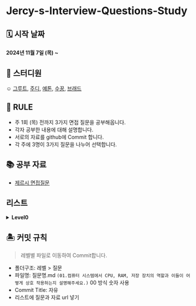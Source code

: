 # Jercy-s-Interview-Questions-Study
## 🗓 시작 날짜
#### 2024년 11월 7일 (목) ~

## 👥 스터디원
☺️ [그루트](https://github.com/Groot-94), [주디](https://github.com/Judy-999), [예톤](https://github.com/yeeton37), [수꿍](https://github.com/Jeon-Minsu), [브래드](https://github.com/bradheo65)

## 🐳 RULE
- 주 1회 (목) 전까지 3가지 면접 질문을 공부해옵니다.
- 각자 공부한 내용에 대해 설명합니다.
- 서로의 자료를 github에 Commit 합니다.
- 각 주에 3명이 3가지 질문을 나누어 선택합니다.
  
## 📚 공부 자료 
- [제르시 면접질문](https://github.com/JeaSungLEE/iOSInterviewquestions?tab=readme-ov-file)

## 리스트
<details>
<summary><b>Level0</b></summary>
1. 11/07 - [컴퓨터 시스템에서 CPU, RAM, 저장 장치의 역할과 이들이 어떻게 상호 작용하는지 설명해주세요.](https://github.com/KTRJB/Jercy-s-Interview-Questions-Study/blob/main/01%20-%20Lv.0/01.%EC%BB%B4%ED%93%A8%ED%84%B0%20%EC%8B%9C%EC%8A%A4%ED%85%9C%EC%97%90%EC%84%9C%20CPU%2C%20RAM%2C%20%EC%A0%80%EC%9E%A5%20%EC%9E%A5%EC%B9%98%EC%9D%98%20%EC%97%AD%ED%95%A0%EA%B3%BC%20%EC%9D%B4%EB%93%A4%EC%9D%B4%20%EC%96%B4%EB%96%BB%EA%B2%8C%20%EC%83%81%ED%98%B8%20%EC%9E%91%EC%9A%A9%ED%95%98%EB%8A%94%EC%A7%80%20%EC%84%A4%EB%AA%85%ED%95%B4%EC%A3%BC%EC%84%B8%EC%9A%94.md)
2. 11/07 - [캐시 메모리의 개념과 역할에 대해 설명해주세요.](https://github.com/KTRJB/Jercy-s-Interview-Questions-Study/blob/main/01%20-%20Lv.0/02.%20%EC%BA%90%EC%8B%9C%20%EB%A9%94%EB%AA%A8%EB%A6%AC%EC%9D%98%20%EA%B0%9C%EB%85%90%EA%B3%BC%20%EC%97%AD%ED%95%A0%EC%97%90%20%EB%8C%80%ED%95%B4%20%EC%84%A4%EB%AA%85%ED%95%B4%EC%A3%BC%EC%84%B8%EC%9A%94.md)
3. 11/07 - [CPU 아키텍처의 종류(예: ARM, x86)와 각 특징에 대해 설명해주세요.](https://github.com/KTRJB/Jercy-s-Interview-Questions-Study/blob/main/01%20-%20Lv.0/03.%20CPU%20%EC%95%84%ED%82%A4%ED%85%8D%EC%B2%98%EC%9D%98%20%EC%A2%85%EB%A5%98(%EC%98%88%3A%20ARM%2C%20x86)%EC%99%80%20%EA%B0%81%20%ED%8A%B9%EC%A7%95.md)
4. 11/14 - [iOS 기기에서 사용되는 AP(Application Processor)의 특징과 역할에 대해 설명해주세요.](https://github.com/KTRJB/Jercy-s-Interview-Questions-Study/blob/main/01%20-%20Lv.0/04.%20iOS%20%EA%B8%B0%EA%B8%B0%EC%97%90%EC%84%9C%20%EC%82%AC%EC%9A%A9%EB%90%98%EB%8A%94%20AP(Application%20Processor)%EC%9D%98%20%ED%8A%B9%EC%A7%95%EA%B3%BC%20%EC%97%AD%ED%95%A0%EC%97%90%20%EB%8C%80%ED%95%B4%20%EC%84%A4%EB%AA%85%ED%95%B4%EC%A3%BC%EC%84%B8%EC%9A%94.md)
5. 11/14 - [운영체제의 역할과 iOS의 운영체제 구조에 대해 설명해주세요.]()
6. 11/14 - [프로세스와 스레드의 차이점, 그리고 iOS에서의 프로세스와 스레드 관리 방법에 대해 설명해주세요.](https://github.com/KTRJB/Jercy-s-Interview-Questions-Study/blob/main/01%20-%20Lv.0/06.%20%ED%94%84%EB%A1%9C%EC%84%B8%EC%8A%A4%EC%99%80%20%EC%8A%A4%EB%A0%88%EB%93%9C%EC%9D%98%20%EC%B0%A8%EC%9D%B4%EC%A0%90%2C%20%EA%B7%B8%EB%A6%AC%EA%B3%A0%20iOS%EC%97%90%EC%84%9C%EC%9D%98%20%ED%94%84%EB%A1%9C%EC%84%B8%EC%8A%A4%EC%99%80%20%EC%8A%A4%EB%A0%88%EB%93%9C%20%EA%B4%80%EB%A6%AC%20%EB%B0%A9%EB%B2%95%EC%97%90%20%EB%8C%80%ED%95%B4%20%EC%84%A4%EB%AA%85%ED%95%B4%EC%A3%BC%EC%84%B8%EC%9A%94.md)
7. 11/24 - [메모리 관리 기법 중 iOS에서 사용되는 방식과 그 특징에 대해 설명해주세요.](https://github.com/KTRJB/Jercy-s-Interview-Questions-Study/blob/main/01%20-%20Lv.0/07.%20%EB%A9%94%EB%AA%A8%EB%A6%AC%20%EA%B4%80%EB%A6%AC%20%EA%B8%B0%EB%B2%95%20%EC%A4%91%20iOS%EC%97%90%EC%84%9C%20%EC%82%AC%EC%9A%A9%EB%90%98%EB%8A%94%20%EB%B0%A9%EC%8B%9D%EA%B3%BC%20%EA%B7%B8%20%ED%8A%B9%EC%A7%95%EC%97%90%20%EB%8C%80%ED%95%B4%20%EC%84%A4%EB%AA%85%ED%95%B4%EC%A3%BC%EC%84%B8%EC%9A%94.md)
8. 11/24 - [iOS의 샌드박스(Sandbox) 개념과 역할, 그리고 앱 간 데이터 공유 방법에 대해 설명해주세요.](https://github.com/KTRJB/Jercy-s-Interview-Questions-Study/blob/main/01%20-%20Lv.0/08.%20iOS%EC%9D%98%20%EC%83%8C%EB%93%9C%EB%B0%95%EC%8A%A4(Sandbox)%20%EA%B0%9C%EB%85%90%EA%B3%BC%20%EC%97%AD%ED%95%A0%2C%20%EA%B7%B8%EB%A6%AC%EA%B3%A0%20%EC%95%B1%20%EA%B0%84%20%EB%8D%B0%EC%9D%B4%ED%84%B0%20%EA%B3%B5%EC%9C%A0%20%EB%B0%A9%EB%B2%95%EC%97%90%20%EB%8C%80%ED%95%B4%20%EC%84%A4%EB%AA%85%ED%95%B4%EC%A3%BC%EC%84%B8%EC%9A%94..md)
9. 11/24 - [iOS에서의 메모리 구조와 관리 방식에 대해 자세히 설명해주세요.](https://github.com/KTRJB/Jercy-s-Interview-Questions-Study/blob/main/01%20-%20Lv.0/09.%20iOS%EC%97%90%EC%84%9C%EC%9D%98%20%EB%A9%94%EB%AA%A8%EB%A6%AC%20%EA%B5%AC%EC%A1%B0%EC%99%80%20%EA%B4%80%EB%A6%AC%20%EB%B0%A9%EC%8B%9D%EC%97%90%20%EB%8C%80%ED%95%B4%20%EC%9E%90%EC%84%B8%ED%9E%88%20%EC%84%A4%EB%AA%85%ED%95%B4%EC%A3%BC%EC%84%B8%EC%9A%94..md)
10. 12/01 - [네트워크 프로토콜 스택과 iOS에서의 네트워크 통신 방식에 대해 설명해주세요.]()
11. 12/01 - [HTTP와 HTTPS의 차이점, 그리고 iOS에서의 보안 통신 방법에 대해 설명해주세요.](https://github.com/KTRJB/Jercy-s-Interview-Questions-Study/blob/main/01%20-%20Lv.0/11.%20HTTP%EC%99%80%20HTTPS%EC%9D%98%20%EC%B0%A8%EC%9D%B4%EC%A0%90%2C%20%EA%B7%B8%EB%A6%AC%EA%B3%A0%20iOS%EC%97%90%EC%84%9C%EC%9D%98%20%EB%B3%B4%EC%95%88%20%ED%86%B5%EC%8B%A0%20%EB%B0%A9%EB%B2%95%EC%97%90%20%EB%8C%80%ED%95%B4%20%EC%84%A4%EB%AA%85%ED%95%B4%EC%A3%BC%EC%84%B8%EC%9A%94.md)
12. 12/01 - [컴퓨터 네트워킹에서 OSI 7계층 모델에 대해 설명해주세요.]()
13. 12/11 - [HTTP프로토콜의 특징과 HTTP1.1과 HTTP2의 차이점을 설명해주세요.](https://github.com/KTRJB/Jercy-s-Interview-Questions-Study/blob/main/01%20-%20Lv.0/13.HTTP%ED%94%84%EB%A1%9C%ED%86%A0%EC%BD%9C%EC%9D%98%20%ED%8A%B9%EC%A7%95%EA%B3%BC%20HTTP1.1%EA%B3%BC%20HTTP2%EC%9D%98%20%EC%B0%A8%EC%9D%B4%EC%A0%90%EC%9D%84%20%EC%84%A4%EB%AA%85%ED%95%B4%EC%A3%BC%EC%84%B8%EC%9A%94.md)
14. 12/11 - [TCP와 UDP의 특징과 차이점에 대해 설명해주세요.](https://github.com/KTRJB/Jercy-s-Interview-Questions-Study/blob/main/01%20-%20Lv.0/14.%20TCP%EC%99%80%20UDP%EC%9D%98%20%ED%8A%B9%EC%A7%95%EA%B3%BC%20%EC%B0%A8%EC%9D%B4%EC%A0%90%EC%97%90%20%EB%8C%80%ED%95%B4%20%EC%84%A4%EB%AA%85%ED%95%B4%EC%A3%BC%EC%84%B8%EC%9A%94.md)
15. 12/11 - [소켓 통신에 대해 설명해주세요.](https://github.com/KTRJB/Jercy-s-Interview-Questions-Study/blob/main/01%20-%20Lv.0/12.%20%20%EC%86%8C%EC%BC%93%20%ED%86%B5%EC%8B%A0%EC%97%90%20%EB%8C%80%ED%95%B4%20%EC%84%A4%EB%AA%85%ED%95%B4%EC%A3%BC%EC%84%B8%EC%9A%94..md)
16. 12/19 - [REST API와 iOS에서의 네트워크 요청 및 응답 처리 방법에 대해 설명해주세요.](https://github.com/KTRJB/Jercy-s-Interview-Questions-Study/blob/main/01%20-%20Lv.0/16.%20REST%20API%EC%99%80%20iOS%EC%97%90%EC%84%9C%EC%9D%98%20%EB%84%A4%ED%8A%B8%EC%9B%8C%ED%81%AC%20%EC%9A%94%EC%B2%AD%20%EB%B0%8F%20%EC%9D%91%EB%8B%B5%20%EC%B2%98%EB%A6%AC%20%EB%B0%A9%EB%B2%95%EC%97%90%20%EB%8C%80%ED%95%B4%20%EC%84%A4%EB%AA%85%ED%95%B4%EC%A3%BC%EC%84%B8%EC%9A%94.md)
17. 12/19 - [REST API에서 HTTP 메서드들의 차이점을 설명해주세요.](https://github.com/KTRJB/Jercy-s-Interview-Questions-Study/blob/main/01%20-%20Lv.0/17.%20REST%20API%EC%97%90%EC%84%9C%20HTTP%20%EB%A9%94%EC%84%9C%EB%93%9C%EB%93%A4%EC%9D%98%20%EC%B0%A8%EC%9D%B4%EC%A0%90%EC%9D%84%20%EC%84%A4%EB%AA%85%ED%95%B4%EC%A3%BC%EC%84%B8%EC%9A%94.md)
18. 12/19 - [HTTP 상태 코드에 대해서 설명해주세요.](https://github.com/KTRJB/Jercy-s-Interview-Questions-Study/blob/main/01%20-%20Lv.0/18.HTTP%20%EC%83%81%ED%83%9C%20%EC%BD%94%EB%93%9C%EC%97%90%20%EB%8C%80%ED%95%B4%EC%84%9C%20%EC%84%A4%EB%AA%85%ED%95%B4%EC%A3%BC%EC%84%B8%EC%9A%94..md)
19. 12/27 - [iOS에서 이미지 파일 포맷(PNG, JPEG 등)과 각 포맷의 특징에 대해 설명해주세요.]()
20. 12/27 - [PNG 파일이 어떻게 저장되고 구성되는지 설명해주세요.]()
21. 1/11 - [iOS에서 메모리 사이즈와 관련된 개념과 고려 사항에 대해 설명해주세요](https://github.com/KTRJB/Jercy-s-Interview-Questions-Study/blob/main/01%20-%20Lv.0/21.%20iOS%EC%97%90%EC%84%9C%20%EB%A9%94%EB%AA%A8%EB%A6%AC%20%EC%82%AC%EC%9D%B4%EC%A6%88%EC%99%80%20%EA%B4%80%EB%A0%A8%EB%90%9C%20%EA%B0%9C%EB%85%90%EA%B3%BC%20%EA%B3%A0%EB%A0%A4%20%EC%82%AC%ED%95%AD%EC%97%90%20%EB%8C%80%ED%95%B4%20%EC%84%A4%EB%AA%85%ED%95%B4%EC%A3%BC%EC%84%B8%EC%9A%94..md)
22. 1/11 - [iOS 디바이스의 메모리 제약과 앱 메모리 제한에 대해 설명해주세요.](https://github.com/KTRJB/Jercy-s-Interview-Questions-Study/blob/main/01%20-%20Lv.0/22.%20iOS%20%EB%94%94%EB%B0%94%EC%9D%B4%EC%8A%A4%EC%9D%98%20%EB%A9%94%EB%AA%A8%EB%A6%AC%20%EC%A0%9C%EC%95%BD%EA%B3%BC%20%EC%95%B1%20%EB%A9%94%EB%AA%A8%EB%A6%AC%20%EC%A0%9C%ED%95%9C%EC%97%90%20%EB%8C%80%ED%95%B4%20%EC%84%A4%EB%AA%85%ED%95%B4%EC%A3%BC%EC%84%B8%EC%9A%94.)
23. 1/18 - [알고리즘의 시간 복잡도와 공간 복잡도의 개념, 그리고 빅오 표기법에 대해 설명해주세요.](https://github.com/KTRJB/Jercy-s-Interview-Questions-Study/blob/main/01%20-%20Lv.0/23.%20%EC%95%8C%EA%B3%A0%EB%A6%AC%EC%A6%98%EC%9D%98%20%EC%8B%9C%EA%B0%84%20%EB%B3%B5%EC%9E%A1%EB%8F%84%EC%99%80%20%EA%B3%B5%EA%B0%84%20%EB%B3%B5%EC%9E%A1%EB%8F%84%EC%9D%98%20%EA%B0%9C%EB%85%90%2C%20%EA%B7%B8%EB%A6%AC%EA%B3%A0%20%EB%B9%85%EC%98%A4%20%ED%91%9C%EA%B8%B0%EB%B2%95%EC%97%90%20%EB%8C%80%ED%95%B4%20%EC%84%A4%EB%AA%85%ED%95%B4%EC%A3%BC%EC%84%B8%EC%9A%94.)
24. 1/18 - [자주 사용되는 정렬 알고리즘(예: 퀵 정렬, 병합 정렬)의 동작 원리와 시간 복잡도를 설명해주세요](https://github.com/KTRJB/Jercy-s-Interview-Questions-Study/blob/main/01%20-%20Lv.0/24.%EC%9E%90%EC%A3%BC%20%EC%82%AC%EC%9A%A9%EB%90%98%EB%8A%94%20%EC%A0%95%EB%A0%AC%20%EC%95%8C%EA%B3%A0%EB%A6%AC%EC%A6%98(%EC%98%88%3A%20%ED%80%B5%20%EC%A0%95%EB%A0%AC%2C%20%EB%B3%91%ED%95%A9%20%EC%A0%95%EB%A0%AC)%EC%9D%98%20%EB%8F%99%EC%9E%91%20%EC%9B%90%EB%A6%AC%EC%99%80%20%EC%8B%9C%EA%B0%84%20%EB%B3%B5%EC%9E%A1%EB%8F%84%EB%A5%BC%20%EC%84%A4%EB%AA%85%ED%95%B4%EC%A3%BC%EC%84%B8%EC%9A%94..md)
25. 2/09 - [iOS 디바이스의 메모리 제약과 앱 메모리 제한에 대해 설명해주세요.]()
26. 2/09 - [동적 프로그래밍(Dynamic Programming)의 개념을 설명해주세요.](https://github.com/KTRJB/Jercy-s-Interview-Questions-Study/blob/main/01%20-%20Lv.0/26.%EB%8F%99%EC%A0%81%20%ED%94%84%EB%A1%9C%EA%B7%B8%EB%9E%98%EB%B0%8D(Dynamic%20Programming)%EC%9D%98%20%EA%B0%9C%EB%85%90%EC%9D%84%20%EC%84%A4%EB%AA%85%ED%95%B4%EC%A3%BC%EC%84%B8%EC%9A%94..md)
27. 2/16 - [자료구조의 종류와 iOS 개발에서 자주 사용되는 자료구조에 대해 설명해주세요.](https://github.com/KTRJB/Jercy-s-Interview-Questions-Study/blob/main/01%20-%20Lv.0/27.%EC%9E%90%EB%A3%8C%EA%B5%AC%EC%A1%B0%EC%9D%98%20%EC%A2%85%EB%A5%98%EC%99%80%20iOS%20%EA%B0%9C%EB%B0%9C%EC%97%90%EC%84%9C%20%EC%9E%90%EC%A3%BC%20%EC%82%AC%EC%9A%A9%EB%90%98%EB%8A%94%20%EC%9E%90%EB%A3%8C%EA%B5%AC%EC%A1%B0%EC%97%90%20%EB%8C%80%ED%95%B4%20%EC%84%A4%EB%AA%85%ED%95%B4%EC%A3%BC%EC%84%B8%EC%9A%94...md)
28. 2/16 - [배열, 연결 리스트, 스택, 큐의 특징과 iOS에서의 구현 방법을 설명해주세요.]()
29. 2/23 - [해시 테이블의 개념과 충돌 해결 방법을 설명해주세요.](https://github.com/KTRJB/Jercy-s-Interview-Questions-Study/blob/main/01%20-%20Lv.0/29.%20%ED%95%B4%EC%8B%9C%20%ED%85%8C%EC%9D%B4%EB%B8%94%EC%9D%98%20%EA%B0%9C%EB%85%90%EA%B3%BC%20%EC%B6%A9%EB%8F%8C%20%ED%95%B4%EA%B2%B0%20%EB%B0%A9%EB%B2%95%EC%9D%84%20%EC%84%A4%EB%AA%85%ED%95%B4%EC%A3%BC%EC%84%B8%EC%9A%94.md)
30. 2/23 - [암호화와 보안의 기본 개념](https://github.com/KTRJB/Jercy-s-Interview-Questions-Study/blob/main/01%20-%20Lv.0/30.%20%20%EC%95%94%ED%98%B8%ED%99%94%EC%99%80%20%EB%B3%B4%EC%95%88%EC%9D%98%20%EA%B8%B0%EB%B3%B8%20%EA%B0%9C%EB%85%90%2C%20%EA%B7%B8%EB%A6%AC%EA%B3%A0%20iOS%20%EC%95%B1%20%EB%B3%B4%EC%95%88%EC%9D%84%20%EC%9C%84%ED%95%9C%20%EB%B0%A9%EC%95%88%EC%97%90%20%EB%8C%80%ED%95%B4%20%EC%84%A4%EB%AA%85%ED%95%B4%EC%A3%BC%EC%84%B8%EC%9A%94..md)
31. 3/01 - [가상 메모리(Virtual Memory)의 개념과 동작 원리에 대해 설명해주세요](https://github.com/KTRJB/Jercy-s-Interview-Questions-Study/blob/main/01%20-%20Lv.0/31.%20%20%EA%B0%80%EC%83%81%20%EB%A9%94%EB%AA%A8%EB%A6%AC(Virtual%20Memory)%EC%9D%98%20%EA%B0%9C%EB%85%90%EA%B3%BC%20%EB%8F%99%EC%9E%91%20%EC%9B%90%EB%A6%AC%EC%97%90%20%EB%8C%80%ED%95%B4%20%EC%84%A4%EB%AA%85%ED%95%B4%EC%A3%BC%EC%84%B8%EC%9A%94..md)
32. 3/01 - [데이터베이스의 종류와 iOS에서 주로 사용되는 데이터베이스에 대해 설명해주세요.](https://github.com/KTRJB/Jercy-s-Interview-Questions-Study/blob/main/01%20-%20Lv.0/32.%20%EB%8D%B0%EC%9D%B4%ED%84%B0%EB%B2%A0%EC%9D%B4%EC%8A%A4%EC%9D%98%20%EC%A2%85%EB%A5%98%EC%99%80%20iOS%EC%97%90%EC%84%9C%20%EC%A3%BC%EB%A1%9C%20%EC%82%AC%EC%9A%A9%EB%90%98%EB%8A%94%20%EB%8D%B0%EC%9D%B4%ED%84%B0%EB%B2%A0%EC%9D%B4%EC%8A%A4%EC%97%90%20%EB%8C%80%ED%95%B4%20%EC%84%A4%EB%AA%85%ED%95%B4%EC%A3%BC%EC%84%B8%EC%9A%94.md)
33. 3/08 - [싱글톤 패턴(Singleton Pattern)이란 무엇이며, 어떤 경우에 사용하나요?](https://github.com/KTRJB/Jercy-s-Interview-Questions-Study/blob/main/01%20-%20Lv.0/33%2C%2034%20%EC%8B%B1%EA%B8%80%ED%86%A4%20%ED%8C%A8%ED%84%B4(Singleton%20Pattern)%EC%9D%B4%EB%9E%80%20%EB%AC%B4%EC%97%87%EC%9D%B4%EB%A9%B0%2C%20%EC%96%B4%EB%96%A4%20%EA%B2%BD%EC%9A%B0%EC%97%90%20%EC%82%AC%EC%9A%A9%ED%95%98%EB%82%98%EC%9A%94%3F.md)
34. 3/08 - [Swift에서 싱글톤 패턴을 구현할 때 멀티스레드에 대해서 어떻게 고려해야 하나요?](https://github.com/KTRJB/Jercy-s-Interview-Questions-Study/blob/main/01%20-%20Lv.0/33%2C%2034%20%EC%8B%B1%EA%B8%80%ED%86%A4%20%ED%8C%A8%ED%84%B4(Singleton%20Pattern)%EC%9D%B4%EB%9E%80%20%EB%AC%B4%EC%97%87%EC%9D%B4%EB%A9%B0%2C%20%EC%96%B4%EB%96%A4%20%EA%B2%BD%EC%9A%B0%EC%97%90%20%EC%82%AC%EC%9A%A9%ED%95%98%EB%82%98%EC%9A%94%3F.md)
35. 3/08 - [Array와 List의 차이점이 무엇인지 설명해주세요](https://github.com/KTRJB/Jercy-s-Interview-Questions-Study/blob/main/01%20-%20Lv.0/35.%20Array%EC%99%80%20List%EC%9D%98%20%EC%B0%A8%EC%9D%B4%EC%A0%90%EC%9D%B4%20%EB%AC%B4%EC%97%87%EC%9D%B8%EC%A7%80%20%EC%84%A4%EB%AA%85%ED%95%B4%EC%A3%BC%EC%84%B8%EC%9A%94..md)
</details>

## 🏝 커밋 규칙

> 레벨별 파일로 이동하여 Commit합니다.

- 폴더구조: 레벨 > 질문
- 파일명: 질문명.md `(01.컴퓨터 시스템에서 CPU, RAM, 저장 장치의 역할과 이들이 어떻게 상호 작용하는지 설명해주세요.)` 00 방식 숫자 사용
- Commit Title: 자유
- 리스트에 질문과 자료 url 넣기
